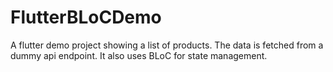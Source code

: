 # FlutterBLoCDemo
A flutter demo project showing a list of products. The data is fetched from a dummy api endpoint. It also uses BLoC  for state management.
